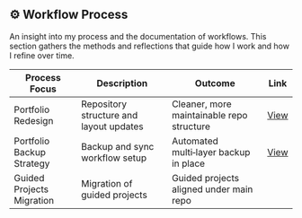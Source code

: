 ## ⚙️ Workflow Process

An insight into my process and the documentation of workflows. This section gathers the methods and reflections that guide how I work and how I refine over time.


| Process Focus              | Description                               | Outcome                                   | Link |
|-----------------------------|-------------------------------------------|-------------------------------------------|------|
| Portfolio Redesign          | Repository structure and layout updates   | Cleaner, more maintainable repo structure  | [View](https://github.com/musman-uk/portfolio/blob/main/workflow-process/portfolio-design/README.md) |
| Portfolio Backup Strategy   | Backup and sync workflow setup            | Automated multi‑layer backup in place      |  [View](https://github.com/musman-uk/portfolio/blob/main/workflow-process/portfolio-backup-strategy/README.md)    |
| Guided Projects Migration   | Migration of guided projects     | Guided projects aligned under main repo    |      | [View](https://github.com/musman-uk/portfolio/blob/main/workflow-process/guided-projects-migration/README.md)

